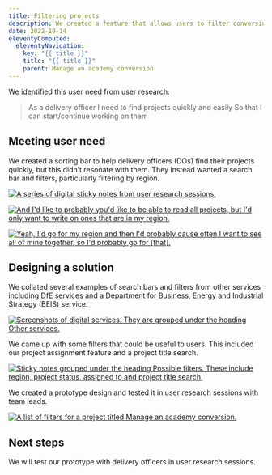 ```yaml
---
title: Filtering projects
description: We created a feature that allows users to filter conversions projects.
date: 2022-10-14
eleventyComputed:
  eleventyNavigation:
    key: "{{ title }}"
    title: "{{ title }}"
    parent: Manage an academy conversion
---
```

We identified this user need from user research:

> As a delivery officer
> I need to find projects quickly and easily
> So that I can start/continue working on them 

## Meeting user need
We created a sorting bar to help delivery officers (DOs) find their projects quickly, but this didn’t resonate with them. They instead wanted a search bar and filters, particularly filtering by region. 

[![A series of digital sticky notes from user research sessions.](/images/apply-to-become-academy/filtering-projects/user-research.png)](/images/apply-to-become-academy/filtering-projects/user-research.png)

[![And I'd like to probably you'd like to be able to read all projects, but I'd only want to write on ones that are in my region.](/images/apply-to-become-academy/filtering-projects/regions-participant-one.png)](/images/apply-to-become-academy/filtering-projects/regions-participant-one.png)

[![Yeah, I'd go for my region and then I'd probably cause often I want to see all of mine together, so I'd probably go for [that].](/images/apply-to-become-academy/filtering-projects/regions-participant-two.png)](/images/apply-to-become-academy/filtering-projects/regions-participant-two.png)

## Designing a solution
We collated several examples of search bars and filters from other services including DfE services and a Department for Business, Energy and Industrial Strategy (BEIS) service.

[![Screenshots of digital services. They are grouped under the heading Other services.](/images/apply-to-become-academy/filtering-projects/design-provocations.png)](/images/apply-to-become-academy/filtering-projects/design-provocations.png)

We came up with some filters that could be useful to users. This included our project assignment feature and a project title search.

[![Sticky notes grouped under the heading Possible filters. These include region, project status, assigned to and project title search.](/images/apply-to-become-academy/filtering-projects/possible-filters.png)](/images/apply-to-become-academy/filtering-projects/possible-filters.png)

We created a prototype design and tested it in user research sessions with team leads.

[![A list of filters for a project titled Manage an academy conversion.](/images/apply-to-become-academy/filtering-projects/filters.png)](/images/apply-to-become-academy/filtering-projects/filters.png)

## Next steps

We will test our prototype with delivery officers in user research sessions. 